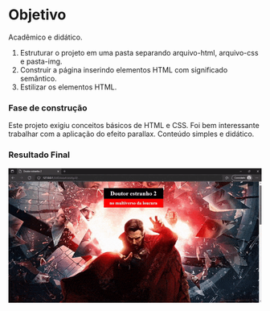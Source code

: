 # Objetivo
Acadêmico e didático.

1. Estruturar o projeto em uma pasta separando arquivo-html, arquivo-css e pasta-img.
2. Construir a página inserindo elementos HTML com significado semântico.
3. Estilizar os elementos HTML.

### Fase de construção
Este projeto exigiu conceitos básicos de HTML e CSS. Foi bem interessante trabalhar com a aplicação do efeito parallax. Conteúdo simples e didático.

### Resultado Final
![ ](./img/projeto-final.gif)